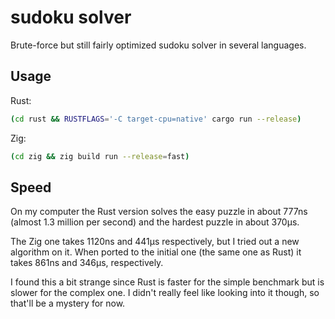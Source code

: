 # sudoku solver

Brute-force but still fairly optimized sudoku solver in several languages.

## Usage

Rust:
```sh
(cd rust && RUSTFLAGS='-C target-cpu=native' cargo run --release)
```

Zig:
```sh
(cd zig && zig build run --release=fast)
```

## Speed

On my computer the Rust version solves the easy puzzle in about 777ns (almost
1.3 million per second) and the hardest puzzle in about 370µs.

The Zig one takes 1120ns and 441µs respectively, but I tried out a new algorithm
on it. When ported to the initial one (the same one as Rust) it takes 861ns and
346µs, respectively.

I found this a bit strange since Rust is faster for the simple benchmark but is
slower for the complex one. I didn't really feel like looking into it though, so
that'll be a mystery for now.
